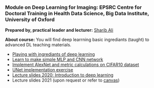 ### Module on Deep Learning for Imaging: EPSRC Centre for Doctoral Training in Health Data Science, Big Data Institute, University of Oxford

**Prepared by, practical leader and lecturer:** [Sharib Ali](sharib.ali@eng.ox.ac.uk)

**About course:** You will find deep learrning basic ingrediants (taught) to advanced DL teaching materials.

- [Playing with ingrediants of deep learning](https://github.com/sharibox/HDS-CDT2020/blob/main/HDS-CDT2020_Basic_DNN_ingrediants.ipynb)
- [Learn to make simple MLP and CNN network](https://github.com/sharibox/HDS-CDT2020/blob/main/HDS-CDT2020_DNN_CNN_Classification_Exercise.ipynb)
- [Implement AlexNet and metric calculations on CIFAR10 dataset](https://github.com/sharibox/HDS-CDT2020/blob/main/AlexNet_solution.ipynb)
- [UNet implementation exercise](https://github.com/sharibox/HDS-CDT-DLModule/blob/main/HDS-CDT2021_CNN_Segmentation-Exercise-III-ImplementUNet.ipynb)
- [Lecture slides 2020: Introduction to deep learning](https://drive.google.com/file/d/1QaDn-VFG-3SyCk-KFcMRW1JmgOHq-hRJ/view?usp=sharing)
- Lecture slides 2021 (upon request or refer to [canvas](https://canvas.ox.ac.uk/courses/124779/pages/hds-m04-module-info-deep-learning?module_item_id=1342330))
